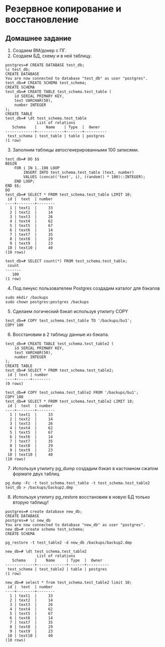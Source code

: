 # Резервное копирование и восстановление
## Домашнее задание
1. Создаем ВМ/докер c ПГ.
2. Создаем БД, схему и в ней таблицу.
```
postgres=# CREATE DATABASE test_db;
\c test_db;
CREATE DATABASE
You are now connected to database "test_db" as user "postgres".
test_db=# CREATE SCHEMA test_schema;
CREATE SCHEMA
test_db=# CREATE TABLE test_schema.test_table (
    id SERIAL PRIMARY KEY,
    text VARCHAR(50),
    number INTEGER
);
CREATE TABLE
test_db=# \dt test_schema.test_table
              List of relations
   Schema    |    Name    | Type  |  Owner
-------------+------------+-------+----------
 test_schema | test_table | table | postgres
(1 row)
```
3. Заполним таблицы автосгенерированными 100 записями.
```
test_db=# DO $$
BEGIN
    FOR i IN 1..100 LOOP
        INSERT INTO test_schema.test_table (text, number)
        VALUES (concat('text', i), (random() * 100)::INTEGER);
    END LOOP;
END $$;
DO
test_db=# SELECT * FROM test_schema.test_table LIMIT 10;
 id |  text  | number
----+--------+--------
  1 | text1  |     33
  2 | text2  |     14
  3 | text3  |     26
  4 | text4  |     62
  5 | text5  |     67
  6 | text6  |     14
  7 | text7  |     35
  8 | text8  |     29
  9 | text9  |     23
 10 | text10 |     40
(10 rows)

test_db=# SELECT count(*) FROM test_schema.test_table;
 count
-------
   100
(1 row)
```
4. Под линукс пользователем Postgres создадим каталог для бэкапов
```
sudo mkdir /backups
sudo chown postgres:postgres /backups
```
5. Сделаем логический бэкап используя утилиту COPY
```
test_db=# COPY test_schema.test_table TO '/backups/bu1';
COPY 100
```
6. Восстановим в 2 таблицу данные из бэкапа.
```
test_db=# CREATE TABLE test_schema.test_table2 (
    id SERIAL PRIMARY KEY,
    text VARCHAR(50),
    number INTEGER
);
CREATE TABLE
test_db=# SELECT * FROM test_schema.test_table2;
 id | text | number
----+------+--------
(0 rows)

test_db=# COPY test_schema.test_table2 FROM '/backups/bu1';
COPY 100
test_db=# SELECT * FROM test_schema.test_table2 LIMIT 10;
 id |  text  | number
----+--------+--------
  1 | text1  |     33
  2 | text2  |     14
  3 | text3  |     26
  4 | text4  |     62
  5 | text5  |     67
  6 | text6  |     14
  7 | text7  |     35
  8 | text8  |     29
  9 | text9  |     23
 10 | text10 |     40
(10 rows)
```
7. Используя утилиту pg_dump создадим бэкап в кастомном сжатом формате двух таблиц
```
pg_dump -Fc -t test_schema.test_table -t test_schema.test_table2 test_db > /backups/backup2.dmp
```
8. Используя утилиту pg_restore восстановим в новую БД только вторую таблицу!
```
postgres=# create database new_db;
CREATE DATABASE
postgres=# \c new_db
You are now connected to database "new_db" as user "postgres".
new_db=# create schema test_schema;
CREATE SCHEMA
```
```
pg_restore -t test_table2 -d new_db /backups/backup2.dmp
```
```
new_db=# \dt test_schema.test_table2
              List of relations
   Schema    |    Name     | Type  |  Owner
-------------+-------------+-------+----------
 test_schema | test_table2 | table | postgres
(1 row)

new_db=# select * from test_schema.test_table2 limit 10;
 id |  text  | number
----+--------+--------
  1 | text1  |     33
  2 | text2  |     14
  3 | text3  |     26
  4 | text4  |     62
  5 | text5  |     67
  6 | text6  |     14
  7 | text7  |     35
  8 | text8  |     29
  9 | text9  |     23
 10 | text10 |     40
(10 rows)
```
